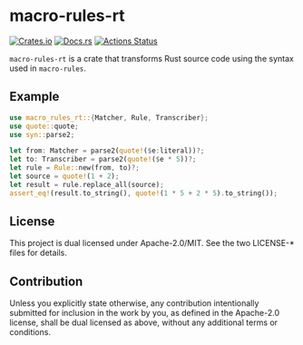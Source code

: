 # macro-rules-rt

[![Crates.io](https://img.shields.io/crates/v/macro-rules-rt.svg)](https://crates.io/crates/macro-rules-rt)
[![Docs.rs](https://docs.rs/macro-rules-rt/badge.svg)](https://docs.rs/macro-rules-rt/)
[![Actions Status](https://github.com/frozenlib/macro-rules-rt/workflows/CI/badge.svg)](https://github.com/frozenlib/macro-rules-rt/actions)

`macro-rules-rt` is a crate that transforms Rust source code using the syntax used in `macro-rules`.

## Example

```rust
use macro_rules_rt::{Matcher, Rule, Transcriber};
use quote::quote;
use syn::parse2;

let from: Matcher = parse2(quote!($e:literal))?;
let to: Transcriber = parse2(quote!($e * 5))?;
let rule = Rule::new(from, to)?;
let source = quote!(1 + 2);
let result = rule.replace_all(source);
assert_eq!(result.to_string(), quote!(1 * 5 + 2 * 5).to_string());
```

## License

This project is dual licensed under Apache-2.0/MIT. See the two LICENSE-\* files for details.

## Contribution

Unless you explicitly state otherwise, any contribution intentionally submitted for inclusion in the work by you, as defined in the Apache-2.0 license, shall be dual licensed as above, without any additional terms or conditions.
